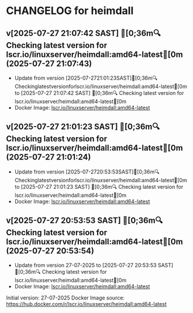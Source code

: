 CHANGELOG for heimdall
===================
## v[2025-07-27 21:07:42 SAST] [0;36m🔍 Checking latest version for lscr.io/linuxserver/heimdall:amd64-latest[0m (2025-07-27 21:07:43)

- Update from version [2025-07-2721:01:23SAST][0;36m🔍Checkinglatestversionforlscr.io/linuxserver/heimdall:amd64-latest[0m to [2025-07-27 21:07:42 SAST] [0;36m🔍 Checking latest version for lscr.io/linuxserver/heimdall:amd64-latest[0m
- Docker Image: [lscr.io/linuxserver/heimdall:amd64-latest](https://fleet.linuxserver.io/image?name=heimdall)


## v[2025-07-27 21:01:23 SAST] [0;36m🔍 Checking latest version for lscr.io/linuxserver/heimdall:amd64-latest[0m (2025-07-27 21:01:24)

- Update from version [2025-07-2720:53:53SAST][0;36m🔍Checkinglatestversionforlscr.io/linuxserver/heimdall:amd64-latest[0m to [2025-07-27 21:01:23 SAST] [0;36m🔍 Checking latest version for lscr.io/linuxserver/heimdall:amd64-latest[0m
- Docker Image: [lscr.io/linuxserver/heimdall:amd64-latest](https://hub.docker.com/r/lscr.io/linuxserver)


## v[2025-07-27 20:53:53 SAST] [0;36m🔍 Checking latest version for lscr.io/linuxserver/heimdall:amd64-latest[0m (2025-07-27 20:53:54)

- Update from version 27-07-2025 to [2025-07-27 20:53:53 SAST] [0;36m🔍 Checking latest version for lscr.io/linuxserver/heimdall:amd64-latest[0m
- Docker Image: [lscr.io/linuxserver/heimdall:amd64-latest](https://hub.docker.com/r/lscr.io/linuxserver)



Initial version: 27-07-2025
Docker Image source: https://hub.docker.com/r/lscr.io/linuxserver/heimdall:amd64-latest

